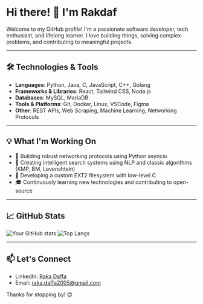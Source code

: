 # Hi there! 👋 I'm Rakdaf

Welcome to my GitHub profile! I'm a passionate software developer, tech enthusiast, and lifelong learner. I love building things, solving complex problems, and contributing to meaningful projects.

---

## 🛠️ Technologies & Tools

- **Languages**: Python, Java, C, JavaScript, C++, Golang
- **Frameworks & Libraries**: React, Tailwind CSS, Node.js
- **Databases**: MySQL, MariaDB
- **Tools & Platforms**: Git, Docker, Linux, VSCode, Figma
- **Other**: REST APIs, Web Scraping, Machine Learning, Networking Protocols

---

## 💡 What I'm Working On

- 🔧 Building robust networking protocols using Python asyncio
- 🧠 Creating intelligent search systems using NLP and classic algorithms (KMP, BM, Levenshtein)
- 📁 Developing a custom EXT2 filesystem with low-level C
- 🎓 Continuously learning new technologies and contributing to open-source

---

## 📈 GitHub Stats

![Your GitHub stats](https://github-readme-stats.vercel.app/api?username=rakdaf08&show_icons=true&theme=tokyonight)
![Top Langs](https://github-readme-stats.vercel.app/api/top-langs/?username=rakdaf08&layout=compact&theme=tokyonight)

---

## 📫 Let's Connect

- LinkedIn: [Raka Daffa](https://www.linkedin.com/in/rakadaffa/)
- Email: raka.daffa2005@gmail.com

Thanks for stopping by! 😊
